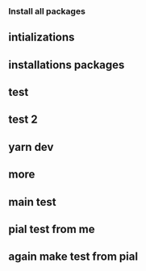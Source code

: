 ### Install all packages
## intializations
## installations packages
## test
## test 2
## yarn dev
## more 
## main test
## pial test from me

## again make test from pial